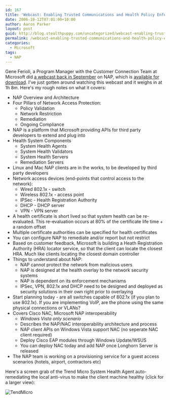 ```yaml
---
id: 167
title: 'Webcast: Enabling Trusted Communications and Health Policy Enforcement with NAP'
date: 2006-10-12T07:01:00+10:00
author: Aaron Parker
layout: post
guid: http://blog.stealthpuppy.com/uncategorized/webcast-enabling-trusted-communications-and-health-policy-enforcement-with-nap
permalink: /webcast-enabling-trusted-communications-and-health-policy-enforcement-with-nap/
categories:
  - Microsoft
tags:
  - NAP
---
```

Gene Ferioli, a Program Manager with the Customer Connection Team at Microsoft did [a webcast back in September](http://blogs.technet.com/nap/archive/2006/09/20/457816.aspx) on NAP, which is [available for download](https://www119.livemeeting.com/cc/mseventsbmo/view?id=1032308032&pw=89B67592&fmt=wmm). I've just gotten around watching this webcast and it weighs in at 1h 8m. Here's my rough notes on what it covers:

  * NAP Overview and Architecture
  * Four Pillars of Network Access Protection: 
      * Policy Validation
      * Network Restriction
      * Remediation
      * Ongoing Compliance
  * NAP is a platform that Microsoft providing APIs for third party developers to extend and plug into
  * Health System Components 
      * System Health Agents
      * System Health Validators
      * System Health Servers
      * Remediation Servers
  * Linux and Mac NAP clients are in the works, to be developed by third party developers
  * Network access devices (end-points that control access to the network): 
      * Wired 802.1x - switch
      * Wireless 802.1x - access point
      * IPSec - Health Registration Authority
      * DHCP - DHCP server
      * VPN - VPN server
  * A health certificate is short lived so that system health can be re-evaluated. This re-evaluation occurs at 80% of the certificate life time + a random offset
  * Multiple certificate authorities can be specified for health certificates
  * You can configure NAP to remediate and/or report but not restrict
  * Based on customer feedback, Microsoft is building a Heath Registration Authority (HRA) locator service, so that the client can locate the closest HRA. Much like clients locating the closest domain controller
  * Things to understand about NAP: 
      * NAP cannot protect the network from malicious users
      * NAP is designed at the health overlay to the network security systems
      * NAP is dependent on its enforcement mechanisms
      * IPSec, VPN, 802.1x and DHCP need to be designed and deployed as security solutions in their own right prior to overlaying
  * Start planning today - are all switches capable of 802.1x (if you plan to use 802.1x). If you are implementing VoIP, are the phone using the same physical connections or VLANs?
  * Covers Cisco NAC, Microsoft NAP interoperability 
      * _Windows Vista only scenario_
      * Describes the NAP/NAC interoperability architecture and process
      * NAP client APIs on Windows Vista support NAC (no seperate NAC client required)
      * Deploy Cisco EAP modules through Windows Update/WSUS
      * You can deploy NAC today and add NAP once Longhorn Server is released
  * The NAP team is working on a provisioning service for a guest access scenarios (hotels, airport, contractors etc)

Here's a screen grab of the Trend Micro System Health Agent auto-remediating the local anti-virus to make the client machine healthy (click for a larger view):

![TendMicro]({{site.baseurl}}/media/2006/10/1000.14.148.TrendMicro.png)
